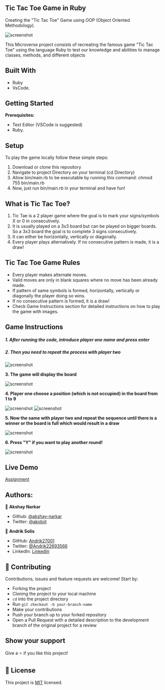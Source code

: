 ## Tic Tac Toe Game in Ruby

Creating the "Tic Tac Toe" Game using OOP (Object Oriented Methodology).

![screenshot](./screenshots/tictactoe.png)

This Microverse project consists of recreating the famous game "Tic Tac Toe" using the language Ruby to test our knowledge and abilities to manage classes, methods, and different objects

## Built With

- Ruby
- VsCode.

## Getting Started

**Prerequisites:**

- Text Editor (VSCode is suggested)
- Ruby.

## Setup

To play the game locally follow these simple steps:

1. Download or clone this repository
2. Navigate to project Directory on your terminal (cd Directory)
3. Allow bin/main.rb to be executable by running this command: chmod 755 bin/main.rb
4. Now, just run bin/main.rb in your terminal and have fun!

## What is Tic Tac Toe?

1. Tic Tae is a 2 player game where the goal is to mark your signs/symbols X or 0 in consecutively.
2. It is usually played on a 3x3 board but can be played on bigger boards. So a 3x3 board the goal is to complete 3 signs consecutively.
3. It can either be horizontally, vertically or diagonally.
4. Every player plays alternatively. If no consecutive pattern is made, it is a draw!

## Tic Tac Toe Game Rules

- Every player makes alternate moves.
- Valid moves are only in blank squares where no move has been already made.
- If pattern of same symbols is formed, horizontally, vertically or diagonally the player doing so wins.
- If no consecutive pattern is formed, it is a draw!
- Check Game Instructions section for detailed instructions on how to play the game with images.

## Game Instructions

##### 1. After running the code, introduce player one name and press enter

##### 2. Then you need to repeat the process with player two

![screenshot](./screenshots/playernames.png)

**3. The game will display the board**

![screenshot](./screenshots/Board.png)

**4. Player one choose a position (which is not occupied) in the board from 1 to 9**

![screenshot](./screenshots/validmoves.png)
![screenshot](./screenshots/invalid.png)

**5. Now the same with player two and repeat the sequence until there is a winner or the board is full which would result in a draw**

![screenshot](./screenshots/winner.png)

**6. Press "Y" if you want to play another round!**

![screenshot](./screenshots/playagain.png)

## Live Demo

[Assignment](https://repl.it/@Andrik27001/Tic-Tac-Toe#main.rb)

## Authors:

👤 **Akshay Narkar**

- Github: [@akshay-narkar](https://github.com/akshay-narkar)
- Twitter: [@akidoit](https://twitter.com/akidoit)

👤 **Andrik Solis**

- GitHub: [Andrik27001](https://github.com/Andrik27001)
- Twitter: [@Andrik22693566](https://twitter.com/Andrik22693566)
- LinkedIn: [LinkedIn](https://www.linkedin.com/in/andrik-solis-paniagua-a0ab251b5/)

## 🤝 Contributing

Contributions, issues and feature requests are welcome! Start by:

- Forking the project
- Cloning the project to your local machine
- `cd` into the project directory
- Run `git checkout -b your-branch-name`
- Make your contributions
- Push your branch up to your forked repository
- Open a Pull Request with a detailed description to the development branch of the original project for a review

## Show your support

Give a :star: if you like this project!

## 📝 License

This project is [MIT](https://opensource.org/licenses/MIT) licensed.
